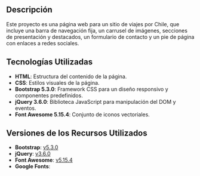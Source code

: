
## Descripción

Este proyecto es una página web para un sitio de viajes por Chile, que incluye una barra de navegación fija, un carrusel de imágenes, secciones de presentación y destacados, un formulario de contacto y un pie de página con enlaces a redes sociales.

## Tecnologías Utilizadas

- **HTML**: Estructura del contenido de la página.
- **CSS**: Estilos visuales de la página.
- **Bootstrap 5.3.0**: Framework CSS para un diseño responsivo y componentes predefinidos.
- **jQuery 3.6.0**: Biblioteca JavaScript para manipulación del DOM y eventos.
- **Font Awesome 5.15.4**: Conjunto de iconos vectoriales.

## Versiones de los Recursos Utilizados

- **Bootstrap**: [v5.3.0](https://getbootstrap.com/)
- **jQuery**: [v3.6.0](https://jquery.com/)
- **Font Awesome**: [v5.15.4](https://fontawesome.com/)
- **Google Fonts**: 
